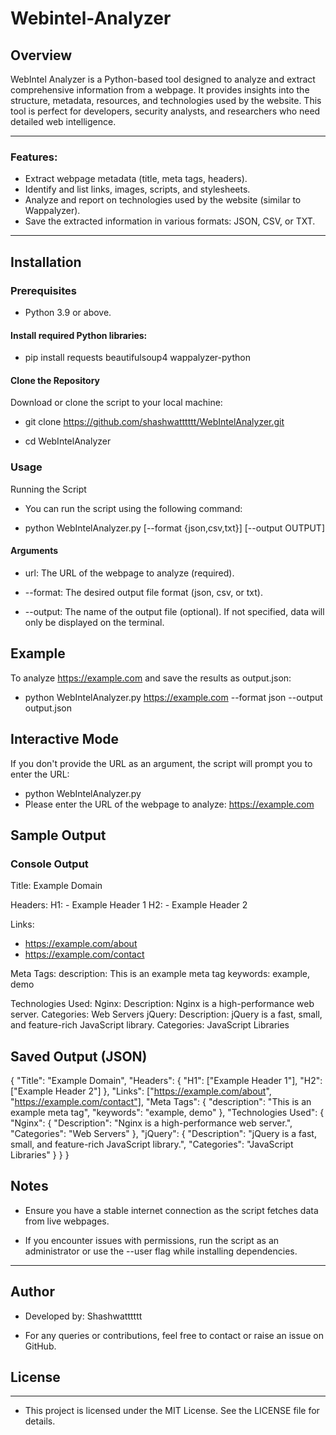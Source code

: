 # Webintel-Analyzer
## Overview

WebIntel Analyzer is a Python-based tool designed to analyze and extract comprehensive information from a webpage. It provides insights into the structure, metadata, resources, and technologies used by the website. This tool is perfect for developers, security analysts, and researchers who need detailed web intelligence.

---

### Features:
- Extract webpage metadata (title, meta tags, headers).
- Identify and list links, images, scripts, and stylesheets.
- Analyze and report on technologies used by the website (similar to Wappalyzer).
- Save the extracted information in various formats: JSON, CSV, or TXT.

---

## Installation

### Prerequisites

- Python 3.9 or above.

#### Install required Python libraries:

  - pip install requests beautifulsoup4 wappalyzer-python

#### Clone the Repository

Download or clone the script to your local machine:

- git clone https://github.com/shashwatttttt/WebIntelAnalyzer.git

- cd WebIntelAnalyzer

### Usage

Running the Script

- You can run the script using the following command:

- python WebIntelAnalyzer.py <url> [--format {json,csv,txt}] [--output OUTPUT]

#### Arguments

- url: The URL of the webpage to analyze (required).

- --format: The desired output file format (json, csv, or txt).

- --output: The name of the output file (optional). If not specified, data will only be displayed on the terminal.

## Example

To analyze https://example.com and save the results as output.json:

- python WebIntelAnalyzer.py https://example.com --format json --output output.json

## Interactive Mode

If you don't provide the URL as an argument, the script will prompt you to enter the URL:

- python WebIntelAnalyzer.py
- Please enter the URL of the webpage to analyze: https://example.com

## Sample Output

### Console Output



Title: Example Domain

Headers:
  H1:
    - Example Header 1
  H2:
    - Example Header 2

Links:
  - https://example.com/about
  - https://example.com/contact

Meta Tags:
  description: This is an example meta tag
  keywords: example, demo

Technologies Used:
  Nginx:
    Description: Nginx is a high-performance web server.
    Categories: Web Servers
  jQuery:
    Description: jQuery is a fast, small, and feature-rich JavaScript library.
    Categories: JavaScript Libraries

## Saved Output (JSON)

{
    "Title": "Example Domain",
    "Headers": {
        "H1": ["Example Header 1"],
        "H2": ["Example Header 2"]
    },
    "Links": ["https://example.com/about", "https://example.com/contact"],
    "Meta Tags": {
        "description": "This is an example meta tag",
        "keywords": "example, demo"
    },
    "Technologies Used": {
        "Nginx": {
            "Description": "Nginx is a high-performance web server.",
            "Categories": "Web Servers"
        },
        "jQuery": {
            "Description": "jQuery is a fast, small, and feature-rich JavaScript library.",
            "Categories": "JavaScript Libraries"
        }
    }
}

## Notes

- Ensure you have a stable internet connection as the script fetches data from live webpages.

- If you encounter issues with permissions, run the script as an administrator or use the --user flag while installing dependencies.
---
## Author

- Developed by: Shashwatttttt

- For any queries or contributions, feel free to contact or raise an issue on GitHub.

## License
---
- This project is licensed under the MIT License. See the LICENSE file for details.

